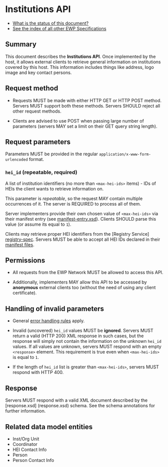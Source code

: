 Institutions API
================

* [What is the status of this document?][statuses]
* [See the index of all other EWP Specifications][develhub]


Summary
-------

This document describes the **Institutions API**. Once implemented by the host,
it allows external clients to retrieve general information on institutions
covered by this host. This information includes things like address, logo image
and key contact persons.


Request method
--------------

 * Requests MUST be made with either HTTP GET or HTTP POST method. Servers MUST
   support both these methods. Servers SHOULD reject all other request methods.

 * Clients are advised to use POST when passing large number of parameters
   (servers MAY set a limit on their GET query string length).


Request parameters
------------------

Parameters MUST be provided in the regular `application/x-www-form-urlencoded`
format.


### `hei_id` (repeatable, required)

A list of institution identifiers (no more than `<max-hei-ids>` items) - IDs of
HEIs the client wants to retrieve information on.

This parameter is *repeatable*, so the request MAY contain multiple occurrences
of it. The server is REQUIRED to process all of them.

Server implementers provide their own chosen value of `<max-hei-ids>` via their
manifest entry (see [manifest-entry.xsd](manifest-entry.xsd)). Clients SHOULD
parse this value (or assume its equal to `1`).

Clients may retrieve proper HEI identifiers from the [Registry Service]
[registry-spec]. Servers MUST be able to accept all HEI IDs declared in their
[manifest files][discovery-api].


Permissions
-----------

 * All requests from the EWP Network MUST be allowed to access this API.

 * Additionally, implementers MAY allow this API to be accessed by
   **anonymous** external clients too (without the need of using any client
   certificate).


Handling of invalid parameters
------------------------------

 * General [error handling rules][error-handling] apply.

 * Invalid (uncovered) `hei_id` values MUST be **ignored**. Servers MUST return
   a valid (HTTP 200) XML response in such cases, but the response will simply
   not contain the information on the unknown `hei_id` values. If all values
   are unknown, servers MUST respond with an empty `<response>` element.
   This requirement is true even when `<max-hei-ids>` is equal to `1`.

 * If the length of `hei_id` list is greater than `<max-hei-ids>`, servers
   MUST respond with HTTP 400.


Response
--------

Servers MUST respond with a valid XML document described by the [response.xsd]
(response.xsd) schema. See the schema annotations for further information.


Related data model entities
---------------------------

 * Inst/Org Unit
 * Coordinator
 * HEI Contact Info
 * Person
 * Person Contact Info


[develhub]: http://developers.erasmuswithoutpaper.eu/
[statuses]: https://github.com/erasmus-without-paper/ewp-specs-management#statuses
[registry-spec]: https://github.com/erasmus-without-paper/ewp-specs-api-registry
[discovery-api]: https://github.com/erasmus-without-paper/ewp-specs-api-discovery
[echo]: https://github.com/erasmus-without-paper/ewp-specs-api-echo
[error-handling]: https://github.com/erasmus-without-paper/ewp-specs-architecture#error-handling
